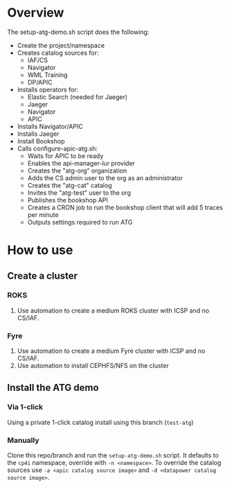 # Overview
The setup-atg-demo.sh script does the following:
- Create the project/namespace
- Creates catalog sources for:
  - IAF/CS
  - Navigator
  - WML Training
  - DP/APIC
- Installs operators for:
  - Elastic Search (needed for Jaeger)
  - Jaeger
  - Navigator
  - APIC
- Installs Navigator/APIC
- Installs Jaeger
- Install Bookshop
- Calls configure-apic-atg.sh:
  - Waits for APIC to be ready
  - Enables the api-manager-lur provider
  - Creates the "atg-org" organization
  - Adds the CS admin user to the org as an administrator
  - Creates the "atg-cat" catalog
  - Invites the "atg-test" user to the org
  - Publishes the bookshop API
  - Creates a CRON job to run the bookshop client that will add 5 traces per minute
  - Outputs settings required to run ATG

# How to use
## Create a cluster
### ROKS
1) Use automation to create a medium ROKS cluster with ICSP and no CS/IAF.
### Fyre
1) Use automation to create a medium Fyre cluster with ICSP and no CS/IAF.
2) Use automation to install CEPHFS/NFS on the cluster

## Install the ATG demo
### Via 1-click
Using a private 1-click catalog install using this branch (`test-atg`)

### Manually
Clone this repo/branch and run the `setup-atg-demo.sh` script. It defaults to the `cp4i` namespace,
override with `-n <namespace>`. To override the catalog sources use `-a <apic catalog source image>`
and `-d <datapower catalog source image>`.
